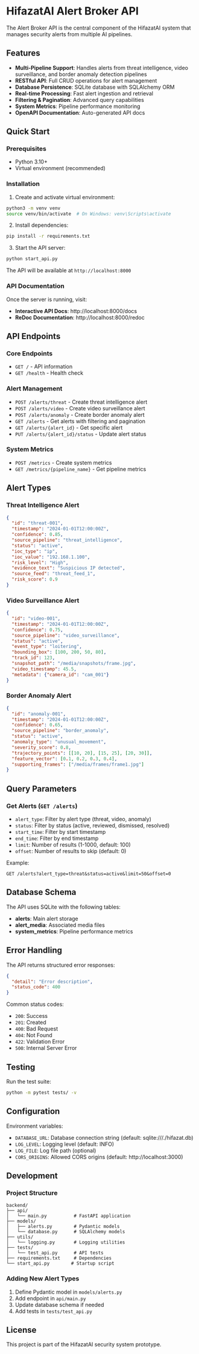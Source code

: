 # HifazatAI Alert Broker API

The Alert Broker API is the central component of the HifazatAI system that manages security alerts from multiple AI pipelines.

## Features

- **Multi-Pipeline Support**: Handles alerts from threat intelligence, video surveillance, and border anomaly detection pipelines
- **RESTful API**: Full CRUD operations for alert management
- **Database Persistence**: SQLite database with SQLAlchemy ORM
- **Real-time Processing**: Fast alert ingestion and retrieval
- **Filtering & Pagination**: Advanced query capabilities
- **System Metrics**: Pipeline performance monitoring
- **OpenAPI Documentation**: Auto-generated API docs

## Quick Start

### Prerequisites

- Python 3.10+
- Virtual environment (recommended)

### Installation

1. Create and activate virtual environment:
```bash
python3 -m venv venv
source venv/bin/activate  # On Windows: venv\Scripts\activate
```

2. Install dependencies:
```bash
pip install -r requirements.txt
```

3. Start the API server:
```bash
python start_api.py
```

The API will be available at `http://localhost:8000`

### API Documentation

Once the server is running, visit:
- **Interactive API Docs**: http://localhost:8000/docs
- **ReDoc Documentation**: http://localhost:8000/redoc

## API Endpoints

### Core Endpoints

- `GET /` - API information
- `GET /health` - Health check

### Alert Management

- `POST /alerts/threat` - Create threat intelligence alert
- `POST /alerts/video` - Create video surveillance alert  
- `POST /alerts/anomaly` - Create border anomaly alert
- `GET /alerts` - Get alerts with filtering and pagination
- `GET /alerts/{alert_id}` - Get specific alert
- `PUT /alerts/{alert_id}/status` - Update alert status

### System Metrics

- `POST /metrics` - Create system metrics
- `GET /metrics/{pipeline_name}` - Get pipeline metrics

## Alert Types

### Threat Intelligence Alert
```json
{
  "id": "threat-001",
  "timestamp": "2024-01-01T12:00:00Z",
  "confidence": 0.85,
  "source_pipeline": "threat_intelligence",
  "status": "active",
  "ioc_type": "ip",
  "ioc_value": "192.168.1.100",
  "risk_level": "High",
  "evidence_text": "Suspicious IP detected",
  "source_feed": "threat_feed_1",
  "risk_score": 0.9
}
```

### Video Surveillance Alert
```json
{
  "id": "video-001",
  "timestamp": "2024-01-01T12:00:00Z",
  "confidence": 0.75,
  "source_pipeline": "video_surveillance",
  "status": "active",
  "event_type": "loitering",
  "bounding_box": [100, 200, 50, 80],
  "track_id": 123,
  "snapshot_path": "/media/snapshots/frame.jpg",
  "video_timestamp": 45.5,
  "metadata": {"camera_id": "cam_001"}
}
```

### Border Anomaly Alert
```json
{
  "id": "anomaly-001",
  "timestamp": "2024-01-01T12:00:00Z",
  "confidence": 0.65,
  "source_pipeline": "border_anomaly",
  "status": "active",
  "anomaly_type": "unusual_movement",
  "severity_score": 0.8,
  "trajectory_points": [[10, 20], [15, 25], [20, 30]],
  "feature_vector": [0.1, 0.2, 0.3, 0.4],
  "supporting_frames": ["/media/frames/frame1.jpg"]
}
```

## Query Parameters

### Get Alerts (`GET /alerts`)

- `alert_type`: Filter by alert type (threat, video, anomaly)
- `status`: Filter by status (active, reviewed, dismissed, resolved)
- `start_time`: Filter by start timestamp
- `end_time`: Filter by end timestamp
- `limit`: Number of results (1-1000, default: 100)
- `offset`: Number of results to skip (default: 0)

Example:
```
GET /alerts?alert_type=threat&status=active&limit=50&offset=0
```

## Database Schema

The API uses SQLite with the following tables:

- **alerts**: Main alert storage
- **alert_media**: Associated media files
- **system_metrics**: Pipeline performance metrics

## Error Handling

The API returns structured error responses:

```json
{
  "detail": "Error description",
  "status_code": 400
}
```

Common status codes:
- `200`: Success
- `201`: Created
- `400`: Bad Request
- `404`: Not Found
- `422`: Validation Error
- `500`: Internal Server Error

## Testing

Run the test suite:
```bash
python -m pytest tests/ -v
```

## Configuration

Environment variables:
- `DATABASE_URL`: Database connection string (default: sqlite:///./hifazat.db)
- `LOG_LEVEL`: Logging level (default: INFO)
- `LOG_FILE`: Log file path (optional)
- `CORS_ORIGINS`: Allowed CORS origins (default: http://localhost:3000)

## Development

### Project Structure
```
backend/
├── api/
│   └── main.py          # FastAPI application
├── models/
│   ├── alerts.py        # Pydantic models
│   └── database.py      # SQLAlchemy models
├── utils/
│   └── logging.py       # Logging utilities
├── tests/
│   └── test_api.py      # API tests
├── requirements.txt     # Dependencies
└── start_api.py        # Startup script
```

### Adding New Alert Types

1. Define Pydantic model in `models/alerts.py`
2. Add endpoint in `api/main.py`
3. Update database schema if needed
4. Add tests in `tests/test_api.py`

## License

This project is part of the HifazatAI security system prototype.